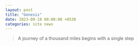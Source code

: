 ```yaml
---
layout: post
title: "Genesis"
date: 2023-09-18 00:00:00 +0530
categories: site news
---
```

> A journey of a thousand miles begins with a single step
